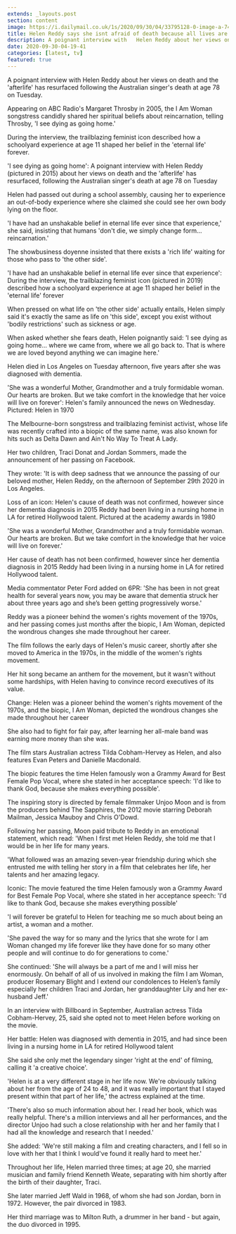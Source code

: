 ```yaml
---
extends: _layouts.post
section: content
image: https://i.dailymail.co.uk/1s/2020/09/30/04/33795128-0-image-a-74_1601435557251.jpg 
title: Helen Reddy says she isnt afraid of death because all lives are reincarnated 
description: A poignant interview with   Helen Reddy about her views on death and the afterlife has resurfaced following the Australian singers death at age 78 on Tuesday.   
date: 2020-09-30-04-19-41 
categories: [latest, tv] 
featured: true 
--- 
```

A poignant interview with Helen Reddy about her views on death and the 'afterlife' has resurfaced following the Australian singer's death at age 78 on Tuesday.  

Appearing on ABC Radio's Margaret Throsby in 2005, the I Am Woman songstress candidly shared her spiritual beliefs about reincarnation, telling Throsby, 'I see dying as going home.' 

During the interview, the trailblazing feminist icon described how a schoolyard experience at age 11 shaped her belief in the 'eternal life' forever. 

'I see dying as going home': A poignant interview with Helen Reddy (pictured in 2015) about her views on death and the 'afterlife' has resurfaced, following the Australian singer's death at age 78 on Tuesday 

Helen had passed out during a school assembly, causing her to experience an out-of-body experience where she claimed she could see her own body lying on the floor.   

'I have had an unshakable belief in eternal life ever since that experience,' she said, insisting that humans 'don't die, we simply change form... reincarnation.'  

The showbusiness doyenne insisted that there exists a 'rich life' waiting for those who pass to 'the other side'.  

'I have had an unshakable belief in eternal life ever since that experience': During the interview, the trailblazing feminist icon (pictured in 2019) described how a schoolyard experience at age 11 shaped her belief in the 'eternal life' forever

When pressed on what life on 'the other side' actually entails, Helen simply said it's exactly the same as life on 'this side', except you exist without 'bodily restrictions' such as sickness or age. 

When asked whether she fears death, Helen poignantly said: 'I see dying as going home... where we came from, where we all go back to. That is where we are loved beyond anything we can imagine here.' 

Helen died in Los Angeles on Tuesday afternoon, five years after she was diagnosed with dementia.

'She was a wonderful Mother, Grandmother and a truly formidable woman. Our hearts are broken. But we take comfort in the knowledge that her voice will live on forever': Helen's family announced the news on Wednesday. Pictured: Helen in 1970

The Melbourne-born songstress and trailblazing feminist activist, whose life was recently crafted into a biopic of the same name, was also known for hits such as Delta Dawn and Ain't No Way To Treat A Lady. 

Her two children, Traci Donat and Jordan Sommers, made the announcement of her passing on Facebook.

They wrote: 'It is with deep sadness that we announce the passing of our beloved mother, Helen Reddy, on the afternoon of September 29th 2020 in Los Angeles.

Loss of an icon: Helen's cause of death was not confirmed, however since her dementia diagnosis in 2015 Reddy had been living in a nursing home in LA for retired Hollywood talent. Pictured at the academy awards in 1980

'She was a wonderful Mother, Grandmother and a truly formidable woman. Our hearts are broken. But we take comfort in the knowledge that her voice will live on forever.'

Her cause of death has not been confirmed, however since her dementia diagnosis in 2015 Reddy had been living in a nursing home in LA for retired Hollywood talent. 

Media commentator Peter Ford added on 6PR: 'She has been in not great health for several years now, you may be aware that dementia struck her about three years ago and she’s been getting progressively worse.'

Reddy was a pioneer behind the women's rights movement of the 1970s, and her passing comes just months after the biopic, I Am Woman, depicted the wondrous changes she made throughout her career. 

The film follows the early days of Helen's music career, shortly after she moved to America in the 1970s, in the middle of the women's rights movement.

Her hit song became an anthem for the movement, but it wasn't without some hardships, with Helen having to convince record executives of its value.

Change: Helen was a pioneer behind the women's rights movement of the 1970s, and the biopic, I Am Woman, depicted the wondrous changes she made throughout her career

She also had to fight for fair pay, after learning her all-male band was earning more money than she was.  

The film stars Australian actress Tilda Cobham-Hervey as Helen, and also features Evan Peters and Danielle Macdonald. 

The biopic features the time Helen famously won a Grammy Award for Best Female Pop Vocal, where she stated in her acceptance speech: 'I'd like to thank God, because she makes everything possible'.

The inspiring story is directed by female filmmaker Unjoo Moon and is from the producers behind The Sapphires, the 2012 movie starring Deborah Mailman, Jessica Mauboy and Chris O'Dowd.

Following her passing, Moon paid tribute to Reddy in an emotional statement, which read: 'When I first met Helen Reddy, she told me that I would be in her life for many years. 

'What followed was an amazing seven-year friendship during which she entrusted me with telling her story in a film that celebrates her life, her talents and her amazing legacy. 

Iconic: The movie featured the time Helen famously won a Grammy Award for Best Female Pop Vocal, where she stated in her acceptance speech: 'I'd like to thank God, because she makes everything possible'

'I will forever be grateful to Helen for teaching me so much about being an artist, a woman and a mother. 

'She paved the way for so many and the lyrics that she wrote for I am Woman changed my life forever like they have done for so many other people and will continue to do for generations to come.' 

She continued: 'She will always be a part of me and I will miss her enormously. On behalf of all of us involved in making the film I am Woman, producer Rosemary Blight and I extend our condolences to Helen’s family especially her children Traci and Jordan, her granddaughter Lily and her ex-husband Jeff.' 

In an interview with Billboard in September, Australian actress Tilda Cobham-Hervey, 25, said she opted not to meet Helen before working on the movie.

Her battle: Helen was diagnosed with dementia in 2015, and had since been living in a nursing home in LA for retired Hollywood talent

She said she only met the legendary singer 'right at the end' of filming, calling it 'a creative choice'.

'Helen is at a very different stage in her life now. We're obviously talking about her from the age of 24 to 48, and it was really important that I stayed present within that part of her life,' the actress explained at the time.

'There's also so much information about her. I read her book, which was really helpful. There's a million interviews and all her performances, and the director Unjoo had such a close relationship with her and her family that I had all the knowledge and research that I needed.'

She added: 'We're still making a film and creating characters, and I fell so in love with her that I think I would've found it really hard to meet her.' 

Throughout her life, Helen married three times; at age 20, she married musician and family friend Kenneth Weate, separating with him shortly after the birth of their daughter, Traci.

She later married Jeff Wald in 1968, of whom she had son Jordan, born in 1972. However, the pair divorced in 1983.

Her third marriage was to Milton Ruth, a drummer in her band - but again, the duo divorced in 1995.

